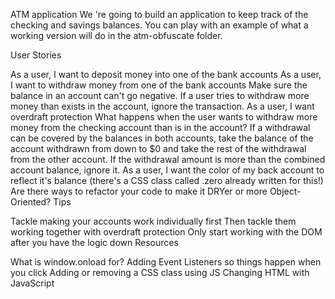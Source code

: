 ATM application
We 're going to build an application to keep track of the checking and savings balances. You can play with an example of what a working version will do in the atm-obfuscate folder.

User Stories

As a user, I want to deposit money into one of the bank accounts
As a user, I want to withdraw money from one of the bank accounts
Make sure the balance in an account can't go negative. If a user tries to withdraw more money than exists in the account, ignore the transaction.
As a user, I want overdraft protection
What happens when the user wants to withdraw more money from the checking account than is in the account?
If a withdrawal can be covered by the balances in both accounts, take the balance of the account withdrawn from down to $0 and take the rest of the withdrawal from the other account.
If the withdrawal amount is more than the combined account balance, ignore it.
As a user, I want the color of my back account to reflect it's balance (there's a CSS class called .zero already written for this!)
Are there ways to refactor your code to make it DRYer or more Object-Oriented?
Tips

Tackle making your accounts work individually first
Then tackle them working together with overdraft protection
Only start working with the DOM after you have the logic down
Resources

What is window.onload for?
Adding Event Listeners so things happen when you click
Adding or removing a CSS class using JS
Changing HTML with JavaScript
